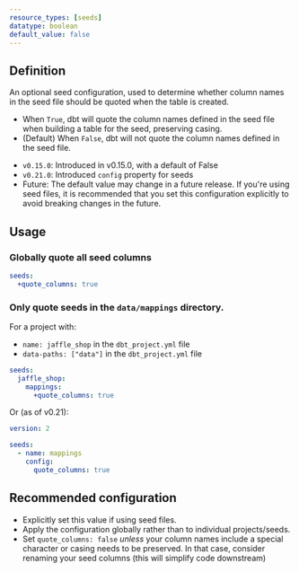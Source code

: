 ```yaml
---
resource_types: [seeds]
datatype: boolean
default_value: false
---
```


## Definition
An optional seed configuration, used to determine whether column names in the seed file should be quoted when the table is created.

* When `True`, dbt will quote the column names defined in the seed file when building a table for the seed, preserving casing.
* (Default) When `False`, dbt will not quote the column names defined in the seed file.

<Changelog>

* `v0.15.0`: Introduced in v0.15.0, with a default of False
* `v0.21.0`: Introduced `config` property for seeds
* Future: The default value may change in a future release. If you're using seed files, it is recommended that you set this configuration explicitly to avoid breaking changes in the future.

</Changelog>

## Usage
### Globally quote all seed columns

<File name='dbt_project.yml'>

```yml
seeds:
  +quote_columns: true
```

</File>

### Only quote seeds in the `data/mappings` directory.
For a project with:
* `name: jaffle_shop` in the `dbt_project.yml` file
* `data-paths: ["data"]` in the `dbt_project.yml` file

<File name='dbt_project.yml'>

```yml
seeds:
  jaffle_shop:
    mappings:
      +quote_columns: true
```

</File>

<File name='seeds/properties.yml'>

Or (as of v0.21):
```yml
version: 2

seeds:
  - name: mappings
    config:
      quote_columns: true
```

</File>

## Recommended configuration
* Explicitly set this value if using seed files.
* Apply the configuration globally rather than to individual projects/seeds.
* Set `quote_columns: false` _unless_ your column names include a special character or casing needs to be preserved. In that case, consider renaming your seed columns (this will simplify code downstream)
